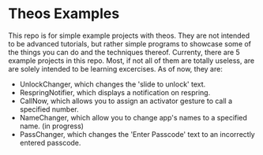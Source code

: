 Theos Examples
==============

This repo is for simple example projects with theos. They are not intended to be advanced tutorials, but rather simple programs to showcase some of the things you can do and the techniques thereof. Currenty, there are 5 example projects in this repo. Most, if not all of them are totally useless, are are solely intended to be learning excercises. As of now, they are:

 - UnlockChanger, which changes the 'slide to unlock' text.
 - RespringNotifier, which displays a notification on respring.
 - CallNow, which allows you to assign an activator gesture to call a specified number.
 - NameChanger, which allow you to change app's names to a specified name. (in progress)
 - PassChanger, which changes the 'Enter Passcode' text to an incorrectly entered passcode.
